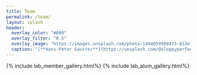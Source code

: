 ```yaml
---
title: Team
permalink: /team/
layout: splash
header:
  overlay_color: "#000"
  overlay_filter: "0.5"
  overlay_image: "https://images.unsplash.com/photo-1494059980473-813e73ee784b?ixlib=rb-1.2.1&ixid=MnwxMjA3fDB8MHxwaG90by1wYWdlfHx8fGVufDB8fHx8&auto=format&fit=crop&w=1769&q=80"
  caption: "[**Hans-Peter Gauster**](https://unsplash.com/@sloppyperfectionist) on [*Unsplash*](https://unsplash.com)"
---
```


{% include lab_member_gallery.html%}
{% include lab_alum_gallery.html%}
